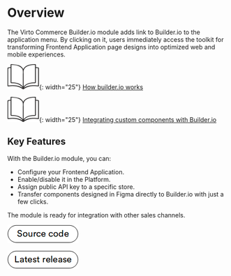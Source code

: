# Overview

The Virto Commerce Builder.io module adds link to Builder.io to the application menu. By clicking on it, users immediately access the toolkit for transforming Frontend Application page designs into optimized web and mobile experiences.

![Readmore](media/readmore.png){: width="25"} [How builder.io works](https://www.builder.io/c/docs/how-builder-works)

![Readmore](media/readmore.png){: width="25"} [Integrating custom components with Builder.io](https://www.builder.io/c/docs/custom-components-intro)

## Key Features

With the Builder.io module, you can:

* Configure your Frontend Application.
* Enable/disable it in the Platform.
* Assign public API key to a specific store.
* Transfer components designed in Figma directly to Builder.io with just a few clicks.

The module is ready for integration with other sales channels.

[![Source code](media/source_code.png)](https://github.com/VirtoCommerce/vc-module-builder-io)

[![Latest release](media/latest_release.png)](https://github.com/VirtoCommerce/vc-module-builder-io/releases)

